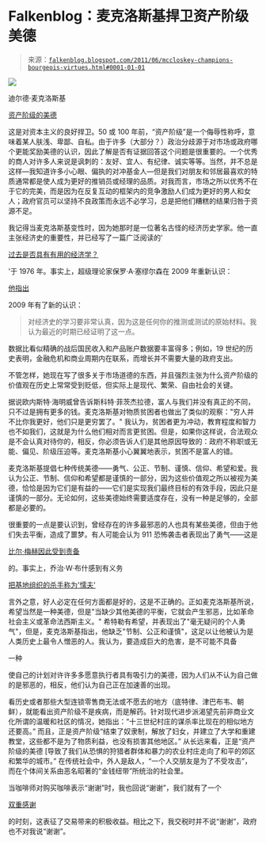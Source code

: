 <!--yml

类别：未分类

日期：2024 年 5 月 12 日 20:53:22

-->

# Falkenblog：麦克洛斯基捍卫资产阶级美德

> 来源：[`falkenblog.blogspot.com/2011/06/mccloskey-champions-bourgeois-virtues.html#0001-01-01`](http://falkenblog.blogspot.com/2011/06/mccloskey-champions-bourgeois-virtues.html#0001-01-01)

![](https://blogger.googleusercontent.com/img/b/R29vZ2xl/AVvXsEjj_9kwa8h8NULxMCDBDsRunKwiWwrXy_kg-PZgToilmuaEwRZ4VYYqc0c4fT5Kq1IXdxbuJl14Nw41vhwFC7RrsgUR-wBXuquY3m9nAi_Sm6gOU3UNiaQEFftD0WsW2KKSO2n8tw/s1600/1289918_Deirdre_02.jpg)

迪尔德·麦克洛斯基

[资产阶级的美德](http://www.amazon.com/Bourgeois-Virtues-Ethics-Age-Commerce/dp/0226556646)

这是对资本主义的良好捍卫。50 或 100 年前，“资产阶级”是一个侮辱性称呼，意味着某人肤浅、卑鄙、自私。由于许多（大部分？）政治分歧源于对市场或政府哪个更能奖励美德的认识，因此了解是否有证据回答这个问题是很重要的。一个优秀的商人对许多人来说是讽刺的：友好、宜人、有纪律、诚实等等。当然，并不总是这样—我知道许多小心眼、偏执的对冲基金人—但是我们对朋友和邻居最喜欢的特质通常都是使人成为更好的推销员或经理的品质。对我而言，市场之所以优秀不在于它的完美，而是因为在反复互动的框架内的竞争激励人们成为更好的男人和女人；政府官员可以坚持不良政策而永远不必学习，总是把他们糟糕的结果归咎于资源不足。

我记得当麦克洛斯基变性时，因为她那时是一位著名古怪的经济历史学家。他一直主张经济史的重要性，并已经写了一篇广泛阅读的'

[过去是否具有有用的经济学？](http://www.deirdremccloskey.com/docs/pdf/Article_92.pdf)

'于 1976 年。事实上，超级理论家保罗·A·塞缪尔森在 2009 年重新认识：

[他指出](http://mostlyeconomics.wordpress.com/2009/06/19/paul-samuelson-advice-for-economists-study-economic-istory/)

2009 年有了新的认识：

> 对经济史的学习要非常认真，因为这是任何你的推测或测试的原始材料。我认为最近的时期已经证明了这一点。

数据比看似精确的战后国民收入和产品账户数据要丰富得多；例如，19 世纪的历史表明，金融危机和商业周期内在联系，而增长并不需要大量的政府支出。

不管怎样，她现在写了很多关于市场道德的东西，并且强烈主张为什么资产阶级的价值观在历史上常常受到贬低，但实际上是现代、繁荣、自由社会的关键。

据说欧内斯特·海明威曾告诉斯科特·菲茨杰拉德，富人与我们并没有真正的不同，只不过是拥有更多的钱。麦克洛斯基对物质贫困者也做出了类似的观察："穷人并不比你我更好，他们只是更穷罢了。" 我认为，贫困者更为冲动，教育程度和智力也不如我们，这就是为什么他们相对而言更贫困。但是，如果你这样说，合法观众是不会认真对待你的，相反，你必须告诉人们是其他原因导致的：政府不称职或无能、偏见、阶级压迫等。麦克洛斯基小心翼翼地表示，贫困不是富人的错。

麦克洛斯基提倡七种传统美德——勇气、公正、节制、谨慎、信仰、希望和爱。我认为公正、节制、信仰和希望都是谨慎的一部分，因为这些价值观之所以被视为美德，恰恰是因为它们是有益的——它们是实现我们最终目标的有效手段，因此只是谨慎的一部分。无论如何，这些美德始终需要适度存在，没有一种是足够的，全部都是必要的。

很重要的一点是要认识到，曾经存在的许多最邪恶的人也具有某些美德，但由于他们失去平衡，造成了噩梦。有人可能会认为 911 恐怖袭击者表现出了勇气——这是

[比尔·梅赫因此受到责备](http://www.ideasinactiontv.com/tcs_daily/2004/08/are-terrorists-courageous.html)

的。事实上，乔治·W·布什感到有义务

[把基地组织的杀手称为'懦夫'](http://www.slate.com/id/1008268/)

言外之意，好人必定在任何方面都是好的，这是不正确的。正如麦克洛斯基所说，希望当然是一种美德，但是"当缺少其他美德的平衡，它就会产生邪恶，比如革命社会主义或革命法西斯主义。" 希特勒有希望，并表现出了"毫无疑问的个人勇气"，但是，麦克洛斯基指出，他缺乏"节制、公正和谨慎"，这足以让他被认为是人类历史上最令人憎恶的人。我认为，要造成巨大的危害，是不可能不具备

一种

使自己的计划对许许多多愿意执行者具有吸引力的美德，因为人们从不认为自己做的是邪恶的，相反，他们认为自己正在加速善的出现。

看历史或者那些大型连锁零售商无法或不愿去的地方（底特律、津巴布韦、朝鲜），就能看出资产阶级不是疾病，而是解药。针对现代进步派渴望先前非商业文化所谓的温暖和社区的情况，她指出：“十三世纪村庄的谋杀率比现在的相似地方还要高。” 而且，正是资产阶级“结束了奴隶制，解放了妇女，并建立了大学和重建教堂，这些都不是为了物质利益，也没有损害其他地区。” 从长远来看，正是“资产阶级的美德 [导致了我们从恐惧的狩猎者群体和暴力的农业村庄走向了和平的郊区和繁华的城市。” 在传统社会中，外人是敌人，“一个人交朋友是为了不受攻击”，而在个体间关系由恶名昭著的“金钱纽带”所统治的社会里。

当咖啡师对购买咖啡表示“谢谢”时，我也回说“谢谢”，我们就有了一个

[双重感谢](http://www.realclearpolitics.com/articles/2007/05/the_double_thankyou_moment.html)

的时刻，这表征了交易带来的积极收益。相比之下，我交税时并不说“谢谢”，政府也不对我说“谢谢”。
